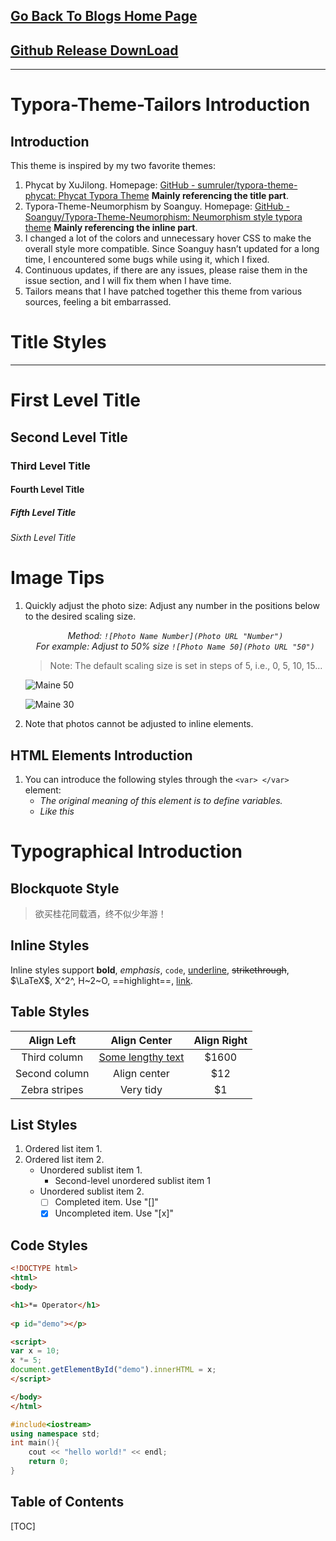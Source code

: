## [Go Back To Blogs Home Page](https://chiamzhang.github.io/)

## [Github Release DownLoad](https://github.com/ChiamZhang/TyporaTheme-Tailors)

---

# Typora-Theme-Tailors  Introduction

## Introduction

This theme is inspired by my two favorite themes:

1. Phycat by XuJilong. Homepage: [GitHub - sumruler/typora-theme-phycat: Phycat Typora Theme](https://github.com/sumruler/typora-theme-phycat) **Mainly referencing the title part**.
2. Typora-Theme-Neumorphism by Soanguy. Homepage: [GitHub - Soanguy/Typora-Theme-Neumorphism: Neumorphism style typora theme](https://github.com/Soanguy/Typora-Theme-Neumorphism) **Mainly referencing the inline part**.
3. I changed a lot of the colors and unnecessary hover CSS to make the overall style more compatible. Since Soanguy hasn’t updated for a long time, I encountered some bugs while using it, which I fixed.
4. Continuous updates, if there are any issues, please raise them in the issue section, and I will fix them when I have time.
5. Tailors means that I have patched together this theme from various sources, feeling a bit embarrassed.

# Title Styles

---

# First Level Title

## Second Level Title

### Third Level Title

#### Fourth Level Title

##### Fifth Level Title

###### Sixth Level Title

# Image Tips

1. Quickly adjust the photo size: Adjust any number in the positions below to the desired scaling size.

    <center><var>Method: <code>![Photo Name Number](Photo URL "Number")</code> </var></center> 

    <center><var>For example: Adjust to 50% size <code>![Photo Name 50](Photo URL "50")</code> </var></center> 

    > Note: The default scaling size is set in steps of 5, i.e., 0, 5, 10, 15...

    ![Maine 50](https://img2.baidu.com/it/u=3012984283,879707191&fm=253&fmt=auto&app=138&f=JPEG?w=800&h=1200)

    ![Maine 30](https://img2.baidu.com/it/u=3012984283,879707191&fm=253&fmt=auto&app=138&f=JPEG?w=800&h=1200)

1. Note that photos cannot be adjusted to inline elements.

## HTML Elements Introduction

1. You can introduce the following styles through the `<var> </var>` element:
   - <var> The original meaning of this element is to define variables.</var>
   - <var> Like this</var>

# Typographical Introduction

## Blockquote Style

> 欲买桂花同载酒，终不似少年游！

## Inline Styles

Inline styles support **bold**, *emphasis*, `code`, <u>underline</u>, ~~strikethrough~~, $\LaTeX$, X^2^, H~2~O, ==highlight==, [link](https://typora.io).

## Table Styles

|  Align Left   |       Align Center       | Align Right |
| :-----------: | :----------------------: | :---------: |
| Third column  | <u>Some lengthy text</u> |    $1600    |
| Second column |       Align center       |     $12     |
| Zebra stripes |        Very tidy         |     $1      |

## List Styles

1. Ordered list item 1.
2. Ordered list item 2.
   + Unordered sublist item 1.
     + Second-level unordered sublist item 1
   + Unordered sublist item 2.
     + [ ] Completed item. Use "[]"
     + [x] Uncompleted item. Use "[x]"

## Code Styles

```html
<!DOCTYPE html>
<html>
<body>

<h1>*= Operator</h1>
  
<p id="demo"></p>

<script>
var x = 10;
x *= 5;
document.getElementById("demo").innerHTML = x;
</script>

</body>
</html>
```

```cpp
#include<iostream>
using namespace std;
int main(){
    cout << "hello world!" << endl;
    return 0;
}
```

## Table of Contents

[TOC]